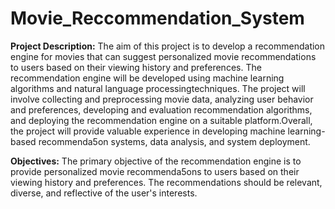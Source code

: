 # Movie_Reccommendation_System
**Project Description:** The aim of this project is to develop a recommendation engine for movies that can suggest personalized movie recommendations to users based on their viewing history and preferences. The recommendation engine will be developed using machine learning algorithms and natural language processingtechniques. The project will involve collecting and preprocessing movie data, analyzing user behavior and preferences, developing and evaluation recommendation algorithms, and deploying the recommendation engine on a suitable platform.Overall, the project will provide valuable experience in developing machine learning-based recommenda5on systems, data analysis, and system deployment.

**Objectives:**
The primary objective of the recommendation engine is to provide personalized movie recommenda5ons to users based on their viewing history and preferences. The recommendations should be relevant, diverse, and reflective of the user's interests.
